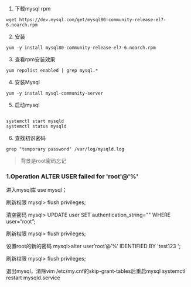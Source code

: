 
1. 下载mysql rpm
```shell
wget https://dev.mysql.com/get/mysql80-community-release-el7-6.noarch.rpm
``` 

2. 安装
```shell
yum -y install mysql80-community-release-el7-6.noarch.rpm
```

3. 查看rpm安装效果
```shell
yum repolist enabled | grep mysql.* 
```

4. 安装Mysql
```shell
yum -y install mysql-community-server
```

5. 启动mysql
```

systemctl start mysqld
systemctl status mysqld

```

6. 查找初识密码
```
grep "temporary password" /var/log/mysqld.log
```

> 背景是root密码忘记
### 1.Operation ALTER USER failed for 'root'@'%'

进入mysql库
use mysql；

刷新权限
mysql> flush privileges;

清空密码
mysql> UPDATE user SET authentication_string="" WHERE user=“root”;

刷新权限
mysql> flush privileges;

设置root的新的密码
mysql>alter user’root’@’%’ IDENTIFIED BY 'test123 ';

刷新权限
mysql> flush privileges;

退出mysql，清除vim /etc/my.cnf的skip-grant-tables后重启mysql
systemctl restart mysqld.service